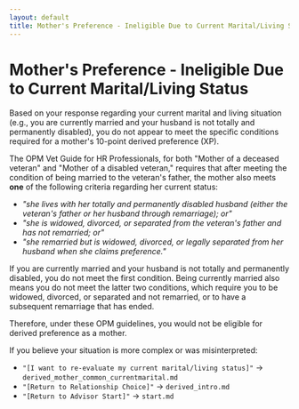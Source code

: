 ```yaml
---
layout: default
title: Mother's Preference - Ineligible Due to Current Marital/Living Status
---
```


# Mother's Preference - Ineligible Due to Current Marital/Living Status

Based on your response regarding your current marital and living situation (e.g., you are currently married and your husband is not totally and permanently disabled), you do not appear to meet the specific conditions required for a mother's 10-point derived preference (XP).

The OPM Vet Guide for HR Professionals, for both "Mother of a deceased veteran" and "Mother of a disabled veteran," requires that after meeting the condition of being married to the veteran's father, the mother also meets **one** of the following criteria regarding her current status:
*   *"she lives with her totally and permanently disabled husband (either the veteran's father or her husband through remarriage); or"*
*   *"she is widowed, divorced, or separated from the veteran's father and has not remarried; or"*
*   *"she remarried but is widowed, divorced, or legally separated from her husband when she claims preference."*

If you are currently married and your husband is not totally and permanently disabled, you do not meet the first condition. Being currently married also means you do not meet the latter two conditions, which require you to be widowed, divorced, or separated and not remarried, or to have a subsequent remarriage that has ended.

Therefore, under these OPM guidelines, you would not be eligible for derived preference as a mother.

If you believe your situation is more complex or was misinterpreted:
* `"[I want to re-evaluate my current marital/living status]"` -> `derived_mother_common_currentmarital.md`
* `"[Return to Relationship Choice]"` -> `derived_intro.md`
* `"[Return to Advisor Start]"` -> `start.md`
